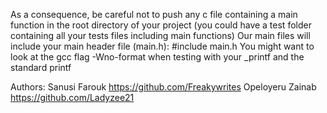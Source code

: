 As a consequence, be careful not to push any c file containing a main function in the root directory of your project (you could have a test folder containing all your tests files including main functions) Our main files will include your main header file (main.h): #include main.h You might want to look at the gcc flag -Wno-format when testing with your _printf and the standard printf

Authors: Sanusi Farouk https://github.com/Freakywrites Opeloyeru Zainab https://github.com/Ladyzee21
